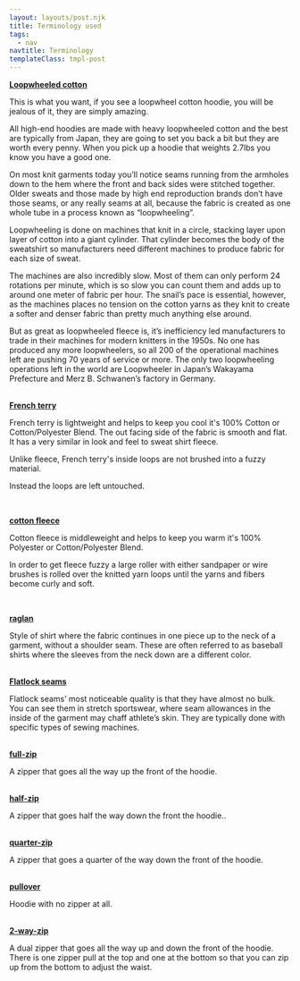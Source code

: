 ```yaml
---
layout: layouts/post.njk
title: Terminology used 
tags:
  - nav
navtitle: Terminology
templateClass: tmpl-post
---
```


<div class='col'><a href="/tags/loopwheeled.cotton" class='tags' size='16'><strong>Loopwheeled cotton</strong></a>
<p>
This is what you want, if you see a loopwheel cotton hoodie, you will be jealous of it, they are simply amazing. 

All high-end hoodies are made with heavy loopwheeled cotton and the best are typically from Japan, they are going to set you back a bit but they are worth every penny. When you pick up a hoodie that weights 2.7lbs you know you have a good one.

On most knit garments today you’ll notice seams running from the armholes down to the hem where the front and back sides were stitched together. Older sweats and those made by high end reproduction brands don’t have those seams, or any really seams at all, because the fabric is created as one whole tube in a process known as “loopwheeling”.

Loopwheeling is done on machines that knit in a circle, stacking layer upon layer of cotton into a giant cylinder. That cylinder becomes the body of the sweatshirt so manufacturers need different machines to produce fabric for each size of sweat.

The machines are also incredibly slow. Most of them can only perform 24 rotations per minute, which is so slow you can count them and adds up to around one meter of fabric per hour. The snail’s pace is essential, however, as the machines places no tension on the cotton yarns as they knit to create a softer and denser fabric than pretty much anything else around.

But as great as loopwheeled fleece is, it’s inefficiency led manufacturers to trade in their machines for modern knitters in the 1950s. No one has produced any more loopwheelers, so all 200 of the operational machines left are pushing 70 years of service or more. The only two loopwheeling operations left in the world are Loopwheeler in Japan’s Wakayama Prefecture and Merz B. Schwanen’s factory in Germany.
</p>
</div><br>

<div class='col'><a href="/tags/" class='tags' size='16'><strong>French terry</strong></a>
<p>French terry is lightweight and helps to keep you cool it's 100% Cotton or Cotton/Polyester Blend. The out facing side of the fabric is smooth and flat. It has a very similar in look and feel to sweat shirt fleece.

Unlike fleece, French terry's inside loops are not brushed into a fuzzy material.

Instead the loops are left untouched.</p></div><br>

<div class='col'><a href="/tags/" class='tags' size='16'><strong>cotton fleece</strong></a>
<p>Cotton fleece is middleweight and helps to keep you warm it's 100% Polyester or Cotton/Polyester Blend. 

In order to get fleece fuzzy a large roller with either sandpaper or wire brushes is rolled over the knitted yarn loops until the yarns and fibers become curly and soft.</p></div><br>

<div class='col'><a href="/tags/" class='tags' size='16'><strong>raglan</strong></a>
<p>Style of shirt where the fabric continues in one piece up to the neck of a garment, without a shoulder seam. These are often referred to as baseball shirts where the sleeves from the neck down are a different color.</p></div><br>

<div class='col'><a href="/tags/" class='tags' size='16'><strong>Flatlock seams</strong></a>
<p>Flatlock seams’ most noticeable quality is that they have almost no bulk. You can see them in stretch sportswear, where seam allowances in the inside of the garment may chaff athlete’s skin. They are typically done with specific types of sewing machines.</p></div><br>

<div class='col'><a href="/tags/" class='tags' size='16'><strong>full-zip</strong></a><p>A zipper that goes all the way up the front of the hoodie.</p></div><br>


<div class='col'><a href="/tags/" class='tags' size='16'><strong>half-zip</strong></a><p>A zipper that goes half the way down the front the hoodie..</p></div><br>

<div class='col'><a href="/tags/" class='tags' size='16'><strong>quarter-zip</strong></a><p>A zipper that goes a quarter of the way down the front of the hoodie.</p></div><br>

<div class='col'><a href="/tags/" class='tags' size='16'><strong>pullover</strong></a><p>Hoodie with no zipper at all.</p></div><br>

<div class='col'><a href="/tags/" class='tags' size='16'><strong>2-way-zip</strong></a><p>A dual zipper that goes all the way up and down the front of the hoodie. There is one zipper pull at the top and one at the bottom so that you can zip up from the bottom to adjust the waist.</p></div><br>




